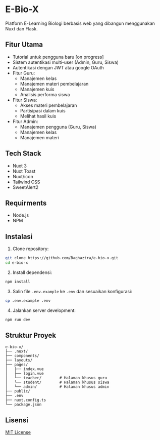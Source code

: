 # E-Bio-X

Platform E-Learning Biologi berbasis web yang dibangun menggunakan Nuxt dan Flask.

## Fitur Utama

- Tutorial untuk pengguna baru [on progress]
- Sistem autentikasi multi-user (Admin, Guru, Siswa)
- Autentikasi dengan JWT atau google OAuth
- Fitur Guru:
  - Manajemen kelas
  - Manajemen materi pembelajaran
  - Manajemen kuis
  - Analisis performa siswa
- Fitur Siswa:
  - Akses materi pembelajaran
  - Partisipasi dalam kuis
  - Melihat hasil kuis
- Fitur Admin:
  - Manajemen pengguna (Guru, Siswa)
  - Manajemen kelas
  - Manajemen materi

## Tech Stack

- Nuxt 3
- Nuxt Toast
- Nuxt/icon
- Tailwind CSS
- SweetAlert2

## Requirments

- Node.js 
- NPM 

## Instalasi

1. Clone repository:
```bash
git clone https://github.com/Baghaztra/e-bio-x.git
cd e-bio-x
```

2. Install dependensi:
```bash
npm install
```

3. Salin file `.env.example` ke `.env` dan sesuaikan konfigurasi:
```bash
cp .env.example .env
```

4. Jalankan server development:
```bash
npm run dev
```

## Struktur Proyek

```
e-bio-x/
├── .nuxt/ 
├── components/ 
├── layouts/
├── pages/
│   ├── index.vue
│   ├── login.vue
│   └── teacher/        # Halaman khusus guru
│   └── student/        # Halaman khusus siswa
│   └── admin/          # Halaman khusus admin
├── public/
├── .env
├── nuxt.config.ts 
└── package.json
```

## Lisensi

[MIT License](LICENSE)
